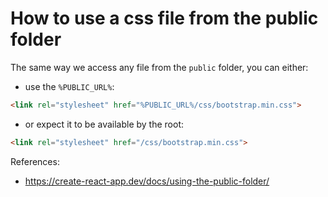 # How to use a css file from the public folder

The same way we access any file from the `public` folder, you can either:

* use the `%PUBLIC_URL%`:

```html
<link rel="stylesheet" href="%PUBLIC_URL%/css/bootstrap.min.css">
```

* or expect it to be available by the root:

```html
<link rel="stylesheet" href="/css/bootstrap.min.css">
```

References:
* https://create-react-app.dev/docs/using-the-public-folder/